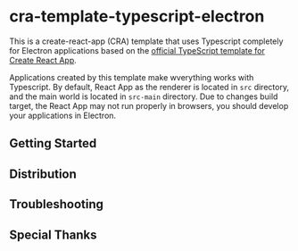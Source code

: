# cra-template-typescript-electron

This is a create-react-app (CRA) template that uses Typescript completely for Electron applications based on the [official TypeScript template for Create React App](https://github.com/facebook/create-react-app/tree/master/packages/cra-template-typescript).

Applications created by this template make wverything works with Typescript. By default, React App as the renderer is located in `src` directory, and the main world is located in `src-main` directory. Due to changes build target, the React App may not run properly in browsers, you should develop your applications in Electron.

## Getting Started

## Distribution

## Troubleshooting

## Special Thanks

